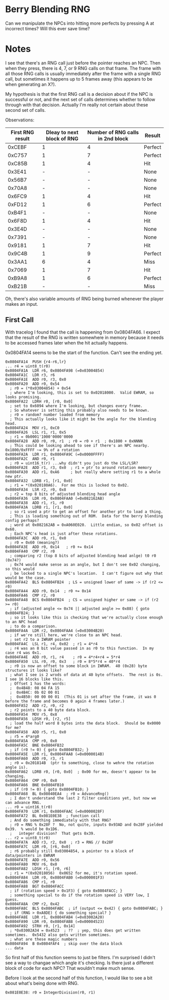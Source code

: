 # Berry Blending RNG

Can we manipulate the NPCs into hitting more perfects by pressing A at incorrect times?  Will this ever save time?

# Notes

I see that there's an RNG call just before the pointer reaches an NPC.  Then when they press, there is 4, 7, or 9 RNG calls on that frame.  The frame with all those RNG calls is usually immediately after the frame with a single RNG call, but sometimes it happens up to 5 frames away (this appears to be when generating an X?).

My hypothesis is that the first RNG call is a decision about if the NPC is successful or not, and the next set of calls determines whether to follow through with that decision.  Actually I'm really not certain about these second set of calls.

Observations:

| First RNG result | Dleay to next block of RNG | Number of RNG calls in 2nd block | Result |
| - | - | - | - |
| 0xCEBF | 1 | 4 | Perfect |
| 0xC757 | 1 | 7 | Perfect |
| 0xC85B | 1 | 4 | Hit |
| 0x3E41 | - | - | None |
| 0x56B7 | - | - | None |
| 0x70A8 | - | - | None |
| 0x6FC9 | 1 | 4 | Hit |
| 0xFD12 | 1 | 6 | Perfect |
| 0xB4F1 | - | - | None |
| 0x6F8D | 1 | 4 | Hit |
| 0x3E4D | - | - | None |
| 0x7391 | - | - | None |
| 0x9181 | 1 | 7 | Hit |
| 0x9C4B | 1 | 9 | Perfect |
| 0x3AA1 | 6 | 4 | Miss |
| 0x7069 | 1 | 7 | Hit |
| 0xB9A8 | 1 | 6 | Perfect |
| 0xB21B | - | - | Miss |

Oh, there's also variable amounts of RNG being burned whenever the player makes an input.

## First Call

With tracelog I found that the call is happening from 0x0804FA66.  I expect that the result of the RNG is written somewhere in memory because it needs to be accessed frames later when the hit actually happens.

0x0804FA14 seems to be the start of the function.  Can't see the ending yet.

```
0x0804FA14  PUSH {r4-r6,lr}
... r4 = uint8_t(r0)
0x0804FA1A  LDR r6, 0x0804FA98 (=0x03004854)
0x0804FA1C  LDR r3, r6
0x0804FA1E  ADD r0, r3, 0x0
0x0804FA20  ADD r0, 0x54
  ; r0 = (*0x03004854) + 0x54
  ; where I'm looking, this is set to 0x02018000.  Valid EWRAM, so looks promising.
0x0804FA22  LDRH r0, [r0, 0x0]
  ; set to 0x6094 where I'm looking, but changes every frame.
  ; So whatever is setting this probably also needs to be known.
  ; r0 = random? number loaded from memory
  ; This actually looks like it might be the angle for the blending head.
0x0804FA24  MOV r1, 0xC0
0x0804FA26  LSL r1, r1, 0x5
  ; r1 = 0b0001'1000'0000'0000
0x0804FA28  ADD r0, r0, r1  ; r0 = r0 + r1  ; 0x1800 + 0xNNNN
  ; This could be looking ahead to see if there's an NPC nearby. 0x1800/0xFFFF ~= 9% of a rotation
0x0804FA2A  LDR r1, 0x0804FA9C (=0x0000FFFF)
0x0804FA2C  AND r0, r1
  ; r0 = uint16_t(r) ...why didn't you just do the LSL/LSR?
0x0804FA2E  ADD r1, r3, 0x0  ; r1 = ptr to around rotation memory
0x0804FA30  ADD r1, 0xA6     ; but really where setting r1 to a whole new ptr.
0x0804FA32  LDRB r1, [r1, 0x0]
  ; r1 = *(0x020180A6).  For me this is locked to 0x02.
0x0804FA34  LSR r2, r0, 0x8
  ; r2 = top 8 bits of adjusted blending head angle
0x0804FA36  LDR r0, 0x0804FAA0 (=0x082162AB)
0x0804FA38  ADD r1, r1, r0
0x0804FA3A  LDRB r1, [r1, 0x0]
  ; so r1 used a ptr to get an offset for another ptr to load a thing.
  ; This is loading something out of ROM.  Data for the berry blending config perhaps?
  ; word at 0x082162AB = 0xA060E020.  Little endian, so 0x02 offset is 0x60.
  ; Each NPC's head is just after these rotations.
0x0804FA3C  ADD r0, r1, 0x0
  ; r0 = 0x60 (meaning?)
0x0804FA3E  ADD r0, 0x14   ; r0 += 0x14
0x0804FA40  CMP r2, r0
  ; comparing r2 (top 8 bits of adjusted blending head anlge) t0 r0 (0x74?)
  ; 0x74 would make sense as an angle, but I don't see 0x02 changing, so this would
  ; be locked to a single NPC's location.  I can't figure out why that would be the case.
0x0804FA42  BLS 0x0804FB24  ; LS = unsigned lower of same -> if (r2 <= r0)
0x0804FA44  ADD r0, 0x14  ; r0 += 0x14
0x0804FA46  CMP r2, r0
0x0804FA48  BCS 0x0804FB24  ; CS = unsigned higher or same -> if (r2 >= r0)
  ; if (adjusted angle <= 0x74 || adjusted angle >= 0x88) { goto 0x0804FB24; }
  ; so it looks like this is checking that we're actually close enough to an NPC head
  ; to do a comparison.
0x0804FA4A  LDR r2, 0x0804FAA4 (=0x03004B20)
  ; if we're still here, we're close to an NPC head.
  ; set r2 to a IWRAM pointer
0x0804FA4C  LSL r1, r4, 0x02  ; r1 = 4*r4
  ; r4 was an 8 bit value passed in as r0 to this function.  In my case r4 was 0x1.
0x0804FA4E  ADD r0, r1, r4    ; r0 = 4*r4+r4 = 5*r4
0x0804FA50  LSL r0, r0, 0x3   ; r0 = 8*5*r4 = 40*r4
  ; r0 is now an offset to some block in IWRAM.  40 (0x28) byte structures it looks like?
  ; what I see is 2 wrods of data at 40 byte offsets.  The rest is 0s.  I see 16 blocks like this.
  ; Offset 1 has the words:
  ;  0x4B48: 08 04 FA 15
  ;  0x4B4C: 0b 02 00 01
  ;  0x4B50: 00 00 00 01  (This 01 is set after the frame, it was 0 before the frame and becomes 0 again 4 frames later.)
0x0804FA52  ADD r2, r0, r2
  ; r2 points to a 40 byte data block.
0x0804FA54  MOV r5, 0x8
0x0804FA56  LDSH r0, [r2, r5]
  ; load the half word 8 bytes into the data block.  Should be 0x0000 for me?
0x0804FA58  ADD r5, r1, 0x0
  ; r5 = 4*arg0
0x0804FA5A  CMP r0, 0x0
0x0804FA5C  BNE 0x0804FB32
  ; if (r0 != 0) { goto 0x0804FB32; }
0x0804FA5E  LDR r1, 0x0804FAA8 (=0x0000014B)
0x0804FA60  ADD r0, r3, r1
  ; r0 = 0x201814B  (ptr to something, close to wehre the rotation angle is).
0x0804FA62  LDRB r0, [r0, 0x0]  ; 0x00 for me, doesn't appear to be changing.
0x0804FA64  CMP r0, 0x0
0x0804FA66  BNE 0x0804FB10
  ; if (r0 != 0) { goto 0x0804FB10; }
0x0804FA68  BL 0x08040EA4  ; r0 = AdvanceRng()
  ; I don't understand the last 2 filter conditions yet, but now we can advance RNG.
... r0 = uint16_t(r0)
0x0804FA70  LDR r1, 0x0804FAAC (=0x0000028F)
0x0804FA72  BL 0x081E0E38  ; function call
  ; And do something immediately with that RNG?
  ; r0 = RNG % 0x28F ?  No, not quite, inputs 0x93AD and 0x28F yielded 0x39.  % would be 0x1D6.
  ;   integer division?  That gets 0x39.
... r2 = uint8_t(r0)
0x0804FA7A  ADD r3, r2, 0x0  ; r3 = RNG // 0x28F
0x0804FA7C  LDR r0, [r6, 0x0]
  ; r6 probably still 0x03004854, a pointer to a block of data/pointers in EWRAM
0x0804FA7E  ADD r0, 0x56
0x0804FA80  MOV r6, 0x0
0x0804FA82  LDSH r1, [r0, r6]
  ; r1 = *(0x02018056)  0x0652 for me, it's rotation speed.
0x0804FA84  LDR r0, 0x0804FAB0 (=0x000001F3)
0x0804FA86  CMP r1, r0
0x0804FA88  BGT 0x0804FACC 
  ; if (rotation speed > 0x1F3) { goto 0x0804FACC; }
  ; something special to do if the rotation speed is VERY low, I guess.
0x0804FA8A  CMP r2, 0x42
0x0804FA8C  BLS 0x0804FABC  ; if (output <= 0x42) { goto 0x0804FABC; }
  ; if (RNG > 0xA8DE) { do something special? }
0x0804FA8E  LDR r1, 0x0804FAB4 (=0x03002A20)
0x0804FA90  LDR r0, 0x0804FAB8 (=0x00004523)
0x0804FA92  STRH r0, [r1, 0x14]
  ; *0x03002A34 = 0x4523  ; ??  ; yep, this does get written sometimes.  0x5432 also gets written sometimes.
  ; what are these magic numbers
0x0804FA94  B 0x0804FAF4  ; skip over the data block
... data
```

So first half of this function seems to just be filters.  I'm surprised I didn't see a way to changae which angle it's checking.  Is there just a different block of code for each NPC?  That wouldn't make much sense.

Before I look at the second half of this function, I would like to see a bit about what's being done with RNG.

```
0x081E0E38: r0 = IntegerDivision(r0, r1)
```